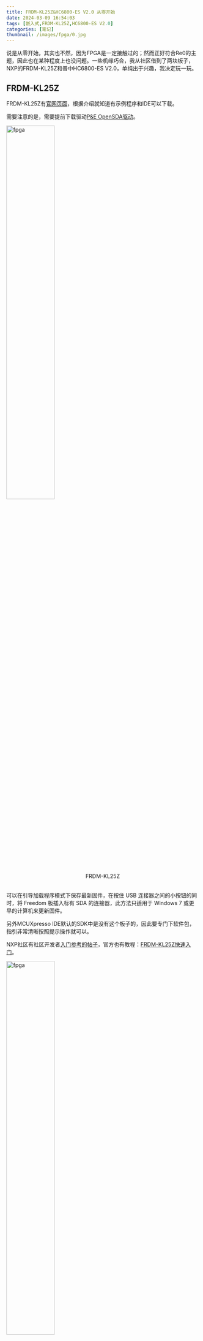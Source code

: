 ```yaml
---
title: FRDM-KL25Z&HC6800-ES V2.0 从零开始
date: 2024-03-09 16:54:03
tags: [嵌入式,FRDM-KL25Z,HC6800-ES V2.0]
categories: [笔记]
thumbnail: /images/fpga/0.jpg
---
```

说是从零开始，其实也不然，因为FPGA是一定接触过的；然而正好符合Re0的主题，因此也在某种程度上也没问题。一些机缘巧合，我从社区借到了两块板子，NXP的FRDM-KL25Z和普中HC6800-ES V2.0，单纯出于兴趣，我决定玩一玩。

## FRDM-KL25Z

FRDM-KL25Z有[官网页面](https://www.nxp.com.cn/design/design-center/development-boards/general-purpose-mcus/freedom-development-platform-for-kinetis-kl14-kl15-kl24-kl25-mcus:FRDM-KL25Z)，根据介绍就知道有示例程序和IDE可以下载。

需要注意的是，需要提前下载驱动[P&E OpenSDA驱动](www.pemicro.com/opensda)。

<img src="/images/fpga/1.jpg" alt="fpga" width="50%">
<center>FRDM-KL25Z</center>
&nbsp;

可以在引导加载程序模式下保存最新固件，在按住 USB 连接器之间的小按钮的同时，将 Freedom 板插入标有 SDA 的连接器，此方法只适用于 Windows 7 或更早的计算机来更新固件。

另外MCUXpresso IDE默认的SDK中是没有这个板子的，因此要专门下软件包，指引非常清晰按照提示操作就可以。

NXP社区有社区开发者[入门参考的帖子](https://www.nxpic.org.cn/module/forum/thread-549104-1-1.html)，官方也有教程：[FRDM-KL25Z快速入门](https://www.nxp.com.cn/document/guide/getting-started-with-the-frdm-kl25z:NGS-FRDM-KL25Z)。

<img src="/images/fpga/0-1.jpg" alt="fpga" width="50%">
<center>SDK</center>
&nbsp;

FRDM-KL25Z的烧写则极为简单，在其官网介绍页中也提到了它的兼容性接口和“大容量存储设备闪存编程接口(默认) - 无需安装任何工具即可评估演示应用”，直观感受就是写入执行文件即可。在其官网提供的FRDM-KL25Z Quick Start Package中有.srec文件，直接拷入Bootloader磁盘里即可完成MCU的程序烧写。

在quick start package的Precompiled Examples中，提供比如[FRDM-KL25Z快速入门](https://www.nxp.com.cn/document/guide/getting-started-with-the-frdm-kl25z:NGS-FRDM-KL25Z)文档中所提到的”气泡水平仪“演示，可以用板载加速度传感器调整灯光。当板水平时，RGB LED熄灭；当板倾斜时，红色或绿色LED根据X轴和Y轴上的倾斜度逐渐发亮。还有一些如利用电容板/按钮调整灯光闪烁频率的示例，用于检验其功能。

<img src="https://www.nxp.com.cn/assets/images/en/photography/FRDM-KL25Z-DEMO.jpg" alt="fpga" width="50%">
<center>演示</center>
&nbsp;

作为一个非常小巧轻便的开发板，FRDM-KL25Z的功能还是很强大的，有很多的外设，比如LED、按键、电容触摸、加速度传感器等等，可以用来做很多有趣的东西。兴许可以用到姿态检测之类，或者计步器。

## HC6800-ES V2.0

<img src="/images/fpga/2.jpg" alt="fpga" width="50%">
<center>HC6800-ES V2.0</center>
&nbsp;

普中的这块板子就是非常典型的STM32开发板了，加上附带的组件，可以说它几乎应有尽有。我使用的是[keil uVision5](https://www.keil.com/download/product/) 和 [普中ISP](https://soft.3dmgame.com/down/217430.html)(3dm真是什么都有)进行开发，烧写和调试。推荐一个视频：[新手必看:普中科技51单片机HC6800 v2.0 的下载程序教程，注意事项，A2开发板的区别，stc89c51芯片](https://www.bilibili.com/video/BV1x34y1a7Cp/?vd_source=72bd08f8e448019af177068235d25f83)

写了一个简单的LED流水灯程序，它会在P2端口的8个引脚上依次点亮LED灯。
```c
#include <REGX52.H>
#include <INTRINS.H>

void Delay500ms()
{
	unsigned char i, j, k;

	_nop_();
	i = 4;
	j = 205;
	k = 187;
	do
	{
		do
		{
			while (--k);
		} while (--j);
	} while (--i);
}


void main()
{
	while(1)
	{
		P2=0xFE;//1111 1110
		Delay500ms();
		P2=0xFD;//1111 1101
		Delay500ms();
		P2=0xFB;//1111 1011
		Delay500ms();
		P2=0xF7;//1111 0111
		Delay500ms();
		P2=0xEF;//1110 1111
		Delay500ms();
		P2=0xDF;//1101 1111
		Delay500ms();
		P2=0xBF;//1011 1111
		Delay500ms();
		P2=0x7F;//0111 1111
		Delay500ms();
	}
}
```
首先使用三层循环实现500ms的延迟，然后在主函数中循环将引脚设置为低电平，点亮相应的LED灯，并调用延时函数使其保持点亮一段时间。

其实还有很多可玩的，比方说我还打算用蜂鸣器来演奏歌曲之类的（新建文件夹）。总之，还是得多学习。